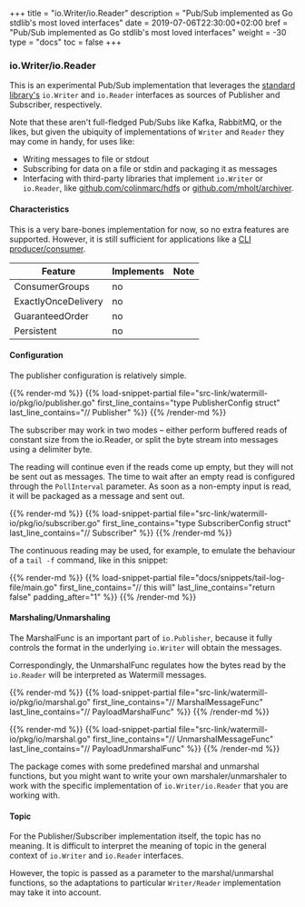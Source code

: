 +++
title = "io.Writer/io.Reader"
description = "Pub/Sub implemented as Go stdlib's most loved interfaces"
date = 2019-07-06T22:30:00+02:00
bref = "Pub/Sub implemented as Go stdlib's most loved interfaces"
weight = -30
type = "docs"
toc = false
+++

### io.Writer/io.Reader

This is an experimental Pub/Sub implementation that leverages the [standard library's](https://golang.org/pkg/io/) `io.Writer` and `io.Reader` interfaces as sources of Publisher and Subscriber, respectively.

Note that these aren't full-fledged Pub/Subs like Kafka, RabbitMQ, or the likes, but given the ubiquity of implementations of `Writer` and `Reader` they may come in handy, for uses like:

* Writing messages to file or stdout
* Subscribing for data on a file or stdin and packaging it as messages
* Interfacing with third-party libraries that implement `io.Writer` or `io.Reader`, like [github.com/colinmarc/hdfs](https://github.com/colinmarc/hdfs) or [github.com/mholt/archiver](https://github.com/mholt/archiver).

#### Characteristics

This is a very bare-bones implementation for now, so no extra features are supported. However, it is still sufficient for applications like a [CLI producer/consumer](https://github.com/blastbao/watermill/tree/master/tools/mill).

| Feature | Implements | Note |
| ------- | ---------- | ---- |
| ConsumerGroups | no |       |
| ExactlyOnceDelivery | no |  |
| GuaranteedOrder | no |  |
| Persistent | no |   |

#### Configuration

The publisher configuration is relatively simple.

{{% render-md %}}
{{% load-snippet-partial file="src-link/watermill-io/pkg/io/publisher.go" first_line_contains="type PublisherConfig struct" last_line_contains="// Publisher" %}}
{{% /render-md %}}

The subscriber may work in two modes – either perform buffered reads of constant size from the io.Reader, or split the byte stream into messages using a delimiter byte.

The reading will continue even if the reads come up empty, but they will not be sent out as messages. The time to wait after an empty read is configured through the `PollInterval` parameter. As soon as a non-empty input is read, it will be packaged as a message and sent out.

{{% render-md %}}
{{% load-snippet-partial file="src-link/watermill-io/pkg/io/subscriber.go" first_line_contains="type SubscriberConfig struct" last_line_contains="// Subscriber" %}}
{{% /render-md %}}

The continuous reading may be used, for example, to emulate the behaviour of a `tail -f` command, like in this snippet:

{{% render-md %}}
{{% load-snippet-partial file="docs/snippets/tail-log-file/main.go" first_line_contains="// this will" last_line_contains="return false" padding_after="1" %}}
{{% /render-md %}}

#### Marshaling/Unmarshaling

The MarshalFunc is an important part of `io.Publisher`, because it fully controls the format in the underlying `io.Writer` will obtain the messages.

Correspondingly, the UnmarshalFunc regulates how the bytes read by the `io.Reader` will be interpreted as Watermill messages.

{{% render-md %}}
{{% load-snippet-partial file="src-link/watermill-io/pkg/io/marshal.go" first_line_contains="// MarshalMessageFunc" last_line_contains="// PayloadMarshalFunc" %}}
{{% /render-md %}}

{{% render-md %}}
{{% load-snippet-partial file="src-link/watermill-io/pkg/io/marshal.go" first_line_contains="// UnmarshalMessageFunc" last_line_contains="// PayloadUnmarshalFunc" %}}
{{% /render-md %}}

The package comes with some predefined marshal and unmarshal functions, but you might want to write your own marshaler/unmarshaler to work with the specific implementation of `io.Writer/io.Reader` that you are working with.

#### Topic

For the Publisher/Subscriber implementation itself, the topic has no meaning. It is difficult to interpret the meaning of topic in the general context of `io.Writer` and `io.Reader` interfaces.

However, the topic is passed as a parameter to the marshal/unmarshal functions, so the adaptations to particular `Writer/Reader` implementation may take it into account.
